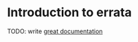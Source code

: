 # Introduction to errata

TODO: write [great documentation](http://jacobian.org/writing/what-to-write/)
